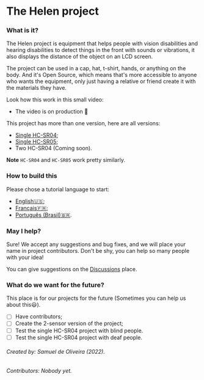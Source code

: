 # The Helen project
### What is it?
The Helen project is equipment that helps people with vision
disabilities and hearing disabilities to detect things in the front with sounds or vibrations,
 it also displays the distance of the object on an LCD screen.

The project can be used in a cap, hat, t-shirt, hands, or anything on
the body. And it's Open Source, which means that's more accessible
to anyone who wants the equipment, only just having a relative or friend
create it with the materials they have.

Look how this work in this small video:

- The video is on production :construction:

This project has more than one version, here are all versions:

- [Single HC-SR04](Helen_Single_HC-SR04/);
- [Single HC-SR05](Helen_Single_HC-SR05/);
- Two HC-SR04 (Coming soon).

**Note** `HC-SR04` and `HC-SR05` work pretty similarly.

### How to build this
Please chose a tutorial language to start:

- [English:us:](Tutorial/README.md);
- [Français:fr:](Tutorial/LIT-MOI.md);
- [Português (Brasil):brazil:](Tutorial/LEIA-ME-br.MD).

### May I help?
Sure! We accept any suggestions and bug fixes, and we will place your name
in project contributors. Don't be shy, you can help so many people with
your idea!

You can give suggestions on the [Discussions](https://github.com/Samuel-de-Oliveira/Helen/discussions) place.

### What do we want for the future?
This place is for our projects for the future (Sometimes you can help us
about this:smiley:).

* [ ] Have contributors;
* [ ] Create the 2-sensor version of the project;
* [ ] Test the single HC-SR04 project with blind people.
* [ ] Test the single HC-SR04 project with deaf people.

###### Created by: Samuel de Oliveira (2022).
###### Contributors: Nobody yet.
